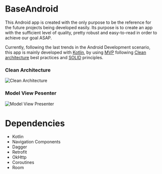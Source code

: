# BaseAndroid
This Android app is created with the only purpose to be the reference for the future projects being developed easily. Its purpose is to create an app with the sufficient level of quality, pretty robust and easy-to-read in order to achieve our goal ASAP.

Currently, following the last trends in the Android Development scenario, this app is mainly developed with [Kotlin](https://developer.android.com/kotlin), by using [MVP](https://en.wikipedia.org/wiki/Model%E2%80%93view%E2%80%93presenter) following [Clean architecture](https://blog.cleancoder.com/uncle-bob/2012/08/13/the-clean-architecture.html) best practices and [SOLID](https://en.wikipedia.org/wiki/SOLID) principles.

### Clean Architecture
![Clean Architecture](https://miro.medium.com/max/600/1*D1EvAeK74Gry46JMZM4oOQ.png)

### Model View Pesenter
![Model View Presenter](https://miro.medium.com/max/700/0*4E8U5YuG22bLp4h8.)

# Dependencies
* Kotlin
* Navigation Components
* Dagger
* Retrofit
* OkHttp
* Coroutines
* Room

